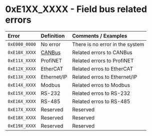 # 0xE1XX\_XXXX - Field bus related errors



| Error | Definition | Comments / Examples |
| :--- | :--- | :--- |
| `0xE000_0000` | No error | There is no error in the system |
| `0xE10X_XXXX` | [CANBus](0xe10x_xxxx-canbus.md) | Related errors to CANBus |
| `0xE11X_XXXX` | ProfiNET | Related errors to ProfiNET |
| `0xE12X_XXXX` | EtherCAT | Related erros to EtherCAT |
| `0xE13X_XXXX` | Ethernet/IP | Related erros to Ethernet/IP |
| `0xE14X_XXXX` | Modbus | Related erros to Modbus |
| `0xE15X_XXXX` | RS-232 | Related erros to RS-232 |
| `0xE16X_XXXX` | RS-485 | Related erros to RS-485 |
| `0xE17X_XXXX` | Reserved | Reserved |
| `0xE18X_XXXX` | Reserved | Reserved |
| `0xE19X_XXXX` | Reserved | Reserved |

